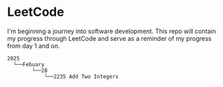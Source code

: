 # LeetCode

I'm beginning a journey into software development.
This repo will contain my progress through LeetCode and serve as a reminder of my progress from day 1 and on.

```
2025
  └──Febuary
        └──28
            └──2235 Add Two Integers
```
